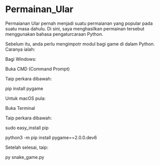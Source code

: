 # Permainan_Ular
Permaianan Ular pernah menjadi suatu permaianan yang popular pada suatu masa dahulu. Di sini, saya menghasilkan permainan tersebut menggunakan bahasa pengaturcaraan Python.

Sebelum itu, anda perlu mengimpotr modul bagi game di dalam Python. Caranya ialah:

Bagi Windows:

Buka CMD (Command Prompt)

Taip perkara dibawah:

pip install pygame


Untuk macOS pula:

Buka Terminal

Taip perkara dibawah:

sudo easy_install pip

python3 -m pip install pygame==2.0.0.dev6



Setelah selesai, taip:

py snake_game.py

